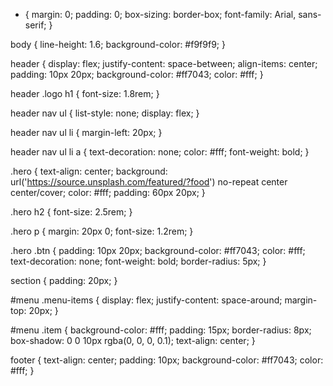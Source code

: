 * {
  margin: 0;
  padding: 0;
  box-sizing: border-box;
  font-family: Arial, sans-serif;
}

body {
  line-height: 1.6;
  background-color: #f9f9f9;
}

header {
  display: flex;
  justify-content: space-between;
  align-items: center;
  padding: 10px 20px;
  background-color: #ff7043;
  color: #fff;
}

header .logo h1 {
  font-size: 1.8rem;
}

header nav ul {
  list-style: none;
  display: flex;
}

header nav ul li {
  margin-left: 20px;
}

header nav ul li a {
  text-decoration: none;
  color: #fff;
  font-weight: bold;
}

.hero {
  text-align: center;
  background: url('https://source.unsplash.com/featured/?food') no-repeat center center/cover;
  color: #fff;
  padding: 60px 20px;
}

.hero h2 {
  font-size: 2.5rem;
}

.hero p {
  margin: 20px 0;
  font-size: 1.2rem;
}

.hero .btn {
  padding: 10px 20px;
  background-color: #ff7043;
  color: #fff;
  text-decoration: none;
  font-weight: bold;
  border-radius: 5px;
}

section {
  padding: 20px;
}

#menu .menu-items {
  display: flex;
  justify-content: space-around;
  margin-top: 20px;
}

#menu .item {
  background-color: #fff;
  padding: 15px;
  border-radius: 8px;
  box-shadow: 0 0 10px rgba(0, 0, 0, 0.1);
  text-align: center;
}

footer {
  text-align: center;
  padding: 10px;
  background-color: #ff7043;
  color: #fff;
}
